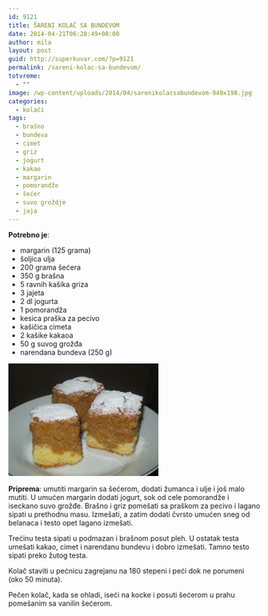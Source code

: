 ```yaml
---
id: 9121
title: ŠARENI KOLAČ SA BUNDEVOM
date: 2014-04-21T06:28:49+00:00
author: mila
layout: post
guid: http://superkuvar.com/?p=9121
permalink: /sareni-kolac-sa-bundevom/
totvreme:
  - ""
image: /wp-content/uploads/2014/04/sarenikolacsabundevom-940x198.jpg
categories:
  - kolači
tags:
  - brašno
  - bundeva
  - cimet
  - griz
  - jogurt
  - kakao
  - margarin
  - pomorandže
  - šećer
  - suvo groždje
  - jaja
---
```

**Potrebno je**:

  * margarin (125 grama)
  * šoljica ulja
  * 200 grama šećera
  * 350 g brašna
  * 5 ravnih kašika griza
  * 3 jajeta
  * 2 dl jogurta
  * 1 pomorandža
  * kesica praška za pecivo
  * kašičica cimeta
  * 2 kašike kakaoa
  * 50 g suvog grožđa
  * narendana bundeva (250 g)

[<img class="alignnone size-medium wp-image-9123" src="/wp-content/uploads/2014/04/sarenikolacsabundevom-300x225.jpg" alt="sarenikolacsabundevom" width="300" height="225" />](/wp-content/uploads/2014/04/sarenikolacsabundevom.jpg)

**Priprema**: umutiti margarin sa šećerom, dodati žumanca i ulje i još malo mutiti. U umućen margarin dodati jogurt, sok od cele pomorandže i iseckano suvo grožđe. Brašno i griz pomešati sa praškom za pecivo i lagano sipati u prethodnu masu. Izmešati, a zatim dodati čvrsto umućen sneg od belanaca i testo opet lagano izmešati.

Trećinu testa sipati u podmazan i brašnom posut pleh. U ostatak testa umešati kakao, cimet i narendanu bundevu i dobro izmešati. Tamno testo sipati preko žutog testa.

Kolač staviti u pećnicu zagrejanu na 180 stepeni i peći dok ne porumeni (oko 50 minuta).

Pečen kolač, kada se ohladi, iseći na kocke i posuti šećerom u prahu pomešanim sa vanilin šećerom.